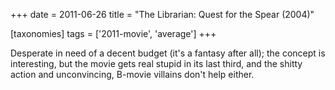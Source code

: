 +++
date = 2011-06-26
title = "The Librarian: Quest for the Spear (2004)"

[taxonomies]
tags = ['2011-movie', 'average']
+++

Desperate in need of a decent budget (it\'s a fantasy after all); the
concept is interesting, but the movie gets real stupid in its last
third, and the shitty action and unconvincing, B-movie villains don\'t
help either.
